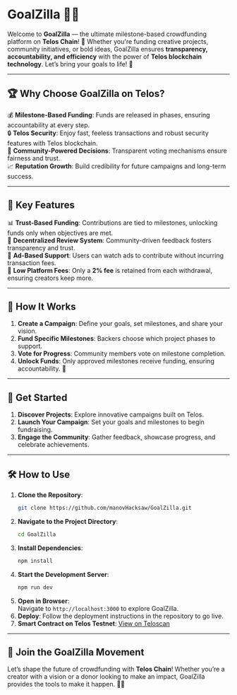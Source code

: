 # GoalZilla 🚀🐲  

Welcome to **GoalZilla** — the ultimate milestone-based crowdfunding platform on **Telos Chain**! 🎯 Whether you're funding creative projects, community initiatives, or bold ideas, GoalZilla ensures **transparency, accountability, and efficiency** with the power of **Telos blockchain technology**. Let’s bring your goals to life! 🎉  

---  

## 🏆 Why Choose GoalZilla on Telos?  

💰 **Milestone-Based Funding**: Funds are released in phases, ensuring accountability at every step.  
🔒 **Telos Security**: Enjoy fast, feeless transactions and robust security features with Telos blockchain.  
👥 **Community-Powered Decisions**: Transparent voting mechanisms ensure fairness and trust.  
📈 **Reputation Growth**: Build credibility for future campaigns and long-term success.  

---  

## 🔑 Key Features  

📊 **Trust-Based Funding**: Contributions are tied to milestones, unlocking funds only when objectives are met.  
🤝 **Decentralized Review System**: Community-driven feedback fosters transparency and trust.  
🎥 **Ad-Based Support**: Users can watch ads to contribute without incurring transaction fees.  
💼 **Low Platform Fees**: Only a **2% fee** is retained from each withdrawal, ensuring creators keep more.  

---  

## 🔄 How It Works  

1. **Create a Campaign**: Define your goals, set milestones, and share your vision.  
2. **Fund Specific Milestones**: Backers choose which project phases to support.  
3. **Vote for Progress**: Community members vote on milestone completion.  
4. **Unlock Funds**: Only approved milestones receive funding, ensuring accountability. 💪  

---  

## 🚀 Get Started  

1. **Discover Projects**: Explore innovative campaigns built on Telos.  
2. **Launch Your Campaign**: Set your goals and milestones to begin fundraising.  
3. **Engage the Community**: Gather feedback, showcase progress, and celebrate achievements.  

---  

## 🛠️ How to Use  

1. **Clone the Repository**:  
   ```bash  
   git clone https://github.com/manovHacksaw/GoalZilla.git  
   ```  
2. **Navigate to the Project Directory**:  
   ```bash  
   cd GoalZilla  
   ```  
3. **Install Dependencies**:  
   ```bash  
   npm install  
   ```  
4. **Start the Development Server**:  
   ```bash  
   npm run dev  
   ```  
5. **Open in Browser**:  
   Navigate to `http://localhost:3000` to explore GoalZilla.  
6. **Deploy**: Follow the deployment instructions in the repository to go live.  
7. **Smart Contract on Telos Testnet**: [View on Teloscan](https://testnet.teloscan.io/address/0x7144Da8697ec83F9f820460C6498DcA90fF20901)  

---  

## 🌟 Join the GoalZilla Movement  

Let’s shape the future of crowdfunding with **Telos Chain**! Whether you’re a creator with a vision or a donor looking to make an impact, GoalZilla provides the tools to make it happen. 🐲💫

